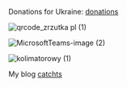 Donations for Ukraine:
[donations](https://zrzutka.pl/en/pthyet)

![qrcode_zrzutka pl (1)](https://user-images.githubusercontent.com/16646733/215728493-b6833900-b289-4679-b8ce-269350c321ca.png)


![MicrosoftTeams-image (2)](https://user-images.githubusercontent.com/16646733/215728677-091b047f-94db-4f02-b0e7-85a92b5ae2a0.png)

![kolimatorowy (1)](https://user-images.githubusercontent.com/16646733/215728683-276b4051-1ed9-48c8-99da-6de464583b3f.jpg)

My blog [catchts](https://catchts.com/)
